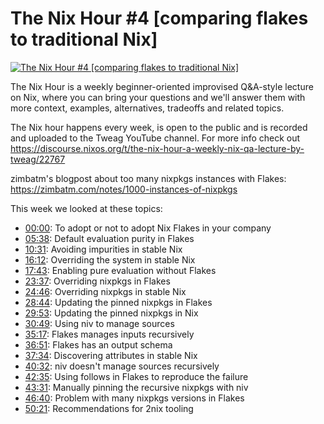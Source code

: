# The Nix Hour #4 [comparing flakes to traditional Nix]

[![The Nix Hour #4 [comparing flakes to traditional Nix]](https://img.youtube.com/vi/atmoYyBAhF4/0.jpg)](https://www.youtube.com/watch?v=atmoYyBAhF4)

The Nix Hour is a weekly beginner-oriented improvised Q&A-style lecture on Nix, where you can bring your questions and we'll answer them with more context, examples, alternatives, tradeoffs and related topics.

The Nix hour happens every week, is open to the public and is recorded and uploaded to the Tweag YouTube channel. For more info check out https://discourse.nixos.org/t/the-nix-hour-a-weekly-nix-qa-lecture-by-tweag/22767

zimbatm's blogpost about too many nixpkgs instances with Flakes: https://zimbatm.com/notes/1000-instances-of-nixpkgs

This week we looked at these topics:

* [00:00](https://www.youtube.com/watch?v=atmoYyBAhF4&t=0): To adopt or not to adopt Nix Flakes in your company
* [05:38](https://www.youtube.com/watch?v=atmoYyBAhF4&t=338): Default evaluation purity in Flakes
* [10:31](https://www.youtube.com/watch?v=atmoYyBAhF4&t=631): Avoiding impurities in stable Nix
* [16:12](https://www.youtube.com/watch?v=atmoYyBAhF4&t=972): Overriding the system in stable Nix
* [17:43](https://www.youtube.com/watch?v=atmoYyBAhF4&t=1063): Enabling pure evaluation without Flakes
* [23:37](https://www.youtube.com/watch?v=atmoYyBAhF4&t=1417): Overriding nixpkgs in Flakes
* [24:46](https://www.youtube.com/watch?v=atmoYyBAhF4&t=1486): Overriding nixpkgs in stable Nix
* [28:44](https://www.youtube.com/watch?v=atmoYyBAhF4&t=1724): Updating the pinned nixpkgs in Flakes
* [29:53](https://www.youtube.com/watch?v=atmoYyBAhF4&t=1793): Updating the pinned nixpkgs in Nix
* [30:49](https://www.youtube.com/watch?v=atmoYyBAhF4&t=1849): Using niv to manage sources
* [35:17](https://www.youtube.com/watch?v=atmoYyBAhF4&t=2117): Flakes manages inputs recursively
* [36:51](https://www.youtube.com/watch?v=atmoYyBAhF4&t=2211): Flakes has an output schema
* [37:34](https://www.youtube.com/watch?v=atmoYyBAhF4&t=2254): Discovering attributes in stable Nix
* [40:32](https://www.youtube.com/watch?v=atmoYyBAhF4&t=2432): niv doesn't manage sources recursively
* [42:35](https://www.youtube.com/watch?v=atmoYyBAhF4&t=2555): Using follows in Flakes to reproduce the failure
* [43:31](https://www.youtube.com/watch?v=atmoYyBAhF4&t=2611): Manually pinning the recursive nixpkgs with niv
* [46:40](https://www.youtube.com/watch?v=atmoYyBAhF4&t=2800): Problem with many nixpkgs versions in Flakes
* [50:21](https://www.youtube.com/watch?v=atmoYyBAhF4&t=3021): Recommendations for 2nix tooling

